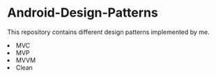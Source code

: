 # Android-Design-Patterns
This repository contains different design patterns implemented by me.
<li>MVC</li><li>MVP</li><li>MVVM</li><li>Clean</li>
